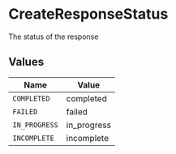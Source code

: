 # CreateResponseStatus

The status of the response


## Values

| Name          | Value         |
| ------------- | ------------- |
| `COMPLETED`   | completed     |
| `FAILED`      | failed        |
| `IN_PROGRESS` | in_progress   |
| `INCOMPLETE`  | incomplete    |